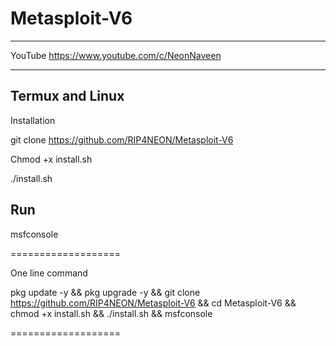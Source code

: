 # Metasploit-V6

____________________________________
YouTube 
https://www.youtube.com/c/NeonNaveen
______________________________________

Termux and Linux
----------------

Installation

git clone https://github.com/RIP4NEON/Metasploit-V6

Chmod +x install.sh

./install.sh

Run 
-----

msfconsole

===================

One line command

pkg update -y && pkg upgrade -y && git clone https://github.com/RIP4NEON/Metasploit-V6 && cd Metasploit-V6 && chmod +x install.sh && ./install.sh && msfconsole

===================
